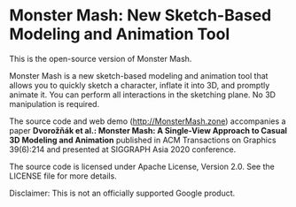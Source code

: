 # Monster Mash: New Sketch-Based Modeling and Animation Tool

This is the open-source version of Monster Mash.

Monster Mash is a new sketch-based modeling and animation tool that allows you to quickly sketch a character, inflate it into 3D, and promptly animate it. You can perform all interactions in the sketching plane. No 3D manipulation is required.

The source code and web demo (http://MonsterMash.zone) accompanies a paper **Dvorožňák et al.: Monster Mash: A Single-View Approach to Casual 3D Modeling and Animation** published in ACM Transactions on Graphics 39(6):214 and presented at SIGGRAPH Asia 2020 conference.

The source code is licensed under Apache License, Version 2.0. See the LICENSE file for more details.

Disclaimer: This is not an officially supported Google product.
